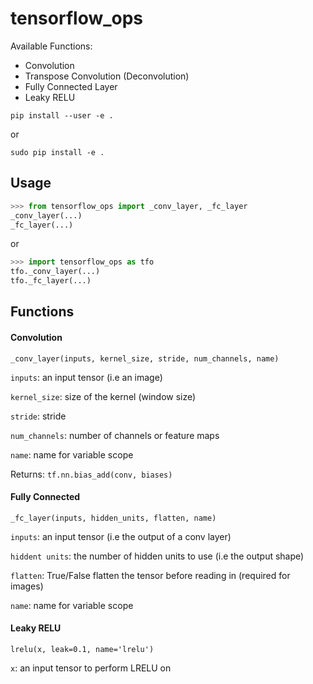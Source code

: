 # tensorflow_ops

Available Functions:

- Convolution
- Transpose Convolution (Deconvolution)
- Fully Connected Layer
- Leaky RELU

`pip install --user -e .`

or

`sudo pip install -e .`


## Usage

```python
>>> from tensorflow_ops import _conv_layer, _fc_layer
_conv_layer(...)
_fc_layer(...)
```

or

```python
>>> import tensorflow_ops as tfo
tfo._conv_layer(...)
tfo._fc_layer(...)
```


## Functions

#### Convolution
`_conv_layer(inputs, kernel_size, stride, num_channels, name)`

`inputs`: an input tensor (i.e an image)

`kernel_size`: size of the kernel (window size)

`stride`: stride

`num_channels`: number of channels or feature maps

`name`: name for variable scope

Returns: `tf.nn.bias_add(conv, biases)` 



#### Fully Connected
`_fc_layer(inputs, hidden_units, flatten, name)`

`inputs`: an input tensor (i.e the output of a conv layer)

`hiddent units`: the number of hidden units to use (i.e the output shape)

`flatten`: True/False flatten the tensor before reading in (required for images)

`name`: name for variable scope



#### Leaky RELU
`lrelu(x, leak=0.1, name='lrelu')`

`x`: an input tensor to perform LRELU on





